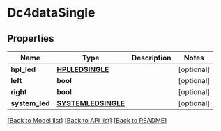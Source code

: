 # Dc4dataSingle

## Properties
Name | Type | Description | Notes
------------ | ------------- | ------------- | -------------
**hpl_led** | [**HPLLEDSINGLE**](HPLLEDSINGLE.md) |  | [optional] 
**left** | **bool** |  | [optional] 
**right** | **bool** |  | [optional] 
**system_led** | [**SYSTEMLEDSINGLE**](SYSTEMLEDSINGLE.md) |  | [optional] 

[[Back to Model list]](../README.md#documentation-for-models) [[Back to API list]](../README.md#documentation-for-api-endpoints) [[Back to README]](../README.md)


